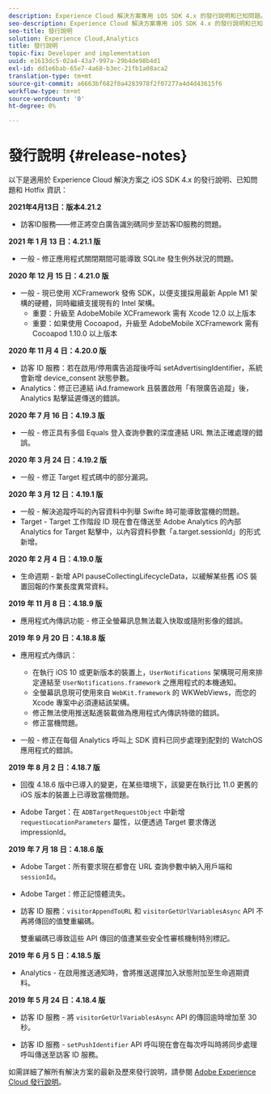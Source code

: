 ```yaml
---
description: Experience Cloud 解決方案專用 iOS SDK 4.x 的發行說明和已知問題。
seo-description: Experience Cloud 解決方案專用 iOS SDK 4.x 的發行說明和已知問題。
seo-title: 發行說明
solution: Experience Cloud,Analytics
title: 發行說明
topic-fix: Developer and implementation
uuid: e1613dc5-02a4-43a7-997a-29b4de98b4d1
exl-id: dd1e6bab-65e7-4a68-b3ec-21fb1a08aca2
translation-type: tm+mt
source-git-commit: a6663bf682f0a4283978f2f07277a4d4d43615f6
workflow-type: tm+mt
source-wordcount: '0'
ht-degree: 0%

---
```


# 發行說明 {#release-notes}

以下是適用於 Experience Cloud 解決方案之 iOS SDK 4.x 的發行說明、已知問題和 Hotfix 資訊：

**2021年4月13日：版本4.21.2**

* 訪客ID服務——修正將空白廣告識別碼同步至訪客ID服務的問題。

**2021 年 1 月 13 日：4.21.1 版**

* 一般 - 修正應用程式關閉期間可能導致 SQLite 發生例外狀況的問題。

**2020 年 12 月 15 日：4.21.0 版**

* 一般 - 現已使用 XCFramework 發佈 SDK，以便支援採用最新 Apple M1 架構的硬體，同時繼續支援現有的 Intel 架構。
   * 重要：升級至 AdobeMobile XCFramework 需有 Xcode 12.0 以上版本
   * 重要：如果使用 Cocoapod，升級至 AdobeMobile XCFramework 需有 Cocoapod 1.10.0 以上版本

**2020 年 11 月 4 日：4.20.0 版**

* 訪客 ID 服務：若在啟用/停用廣告追蹤後呼叫 setAdvertisingIdentifier，系統會新增 device_consent 狀態參數。
* Analytics：修正已連結 iAd.framework 且裝置啟用「有限廣告追蹤」後，Analytics 點擊延遲傳送的錯誤。

**2020 年 7 月 16 日：4.19.3 版**

* 一般 - 修正具有多個 Equals 登入查詢參數的深度連結 URL 無法正確處理的錯誤。

**2020 年 3 月 24 日：4.19.2 版**

* 一般 - 修正 Target 程式碼中的部分漏洞。

**2020 年 3 月 12 日：4.19.1 版**

* 一般 - 解決追蹤呼叫的內容資料中列舉 Swifte 時可能導致當機的問題。
* Target - Target 工作階段 ID 現在會在傳送至 Adobe Analytics 的內部 Analytics for Target 點擊中，以內容資料參數「a.target.sessionId」的形式新增。

**2020 年 2 月 4 日：4.19.0 版**

* 生命週期 - 新增 API pauseCollectingLifecycleData，以緩解某些舊 iOS 裝置回報的作業長度異常資料。

**2019 年 11 月 8 日：4.18.9 版**

* 應用程式內傳訊功能 - 修正全螢幕訊息無法載入快取或隨附影像的錯誤。

**2019 年 9 月 20 日：4.18.8 版**

* 應用程式內傳訊：

   * 在執行 iOS 10 或更新版本的裝置上，`UserNotifications` 架構現可用來排定連結至 `UserNotifications.framework` 之應用程式的本機通知。
   * 全螢幕訊息現可使用來自 `WebKit.framework` 的 WKWebViews，而您的 Xcode 專案中必須連結該架構。
   * 修正無法使用推送點進裝載做為應用程式內傳訊特徵的錯誤。
   * 修正當機問題。

* 一般 - 修正在每個 Analytics 呼叫上 SDK 資料已同步處理到配對的 WatchOS 應用程式的錯誤。

**2019 年 8 月 2 日：4.18.7 版**

* 回復 4.18.6 版中已導入的變更，在某些環境下，該變更在執行比 11.0 更舊的 iOS 版本的裝置上已導致當機問題。

* Adobe Target：在 `ADBTargetRequestObject` 中新增 `requestLocationParameters` 屬性，以便透過 Target 要求傳送 impressionId。

**2019 年 7 月 18 日：4.18.6 版**

* Adobe Target：所有要求現在都會在 URL 查詢參數中納入用戶端和 `sessionId`。
* Adobe Target：修正記憶體流失。
* 訪客 ID 服務：`visitorAppendToURL` 和 `visitorGetUrlVariablesAsync` API 不再將傳回的值雙重編碼。

   雙重編碼已導致這些 API 傳回的值遭某些安全性審核機制特別標記。

**2019 年 6 月 5 日：4.18.5 版**

* Analytics - 在啟用推送通知時，會將推送選擇加入狀態附加至生命週期資料。

**2019 年 5 月 24 日：4.18.4 版**

* 訪客 ID 服務 - 將 
   `visitorGetUrlVariablesAsync` API 的傳回逾時增加至 30 秒。

* 訪客 ID 服務 - `setPushIdentifier` API 呼叫現在會在每次呼叫時將同步處理呼叫傳送至訪客 ID 服務。

如需詳細了解所有解決方案的最新及歷來發行說明，請參閱 [Adobe Experience Cloud 發行說明](https://docs.adobe.com/content/help/zh-Hant/release-notes/experience-cloud/current.html)。
